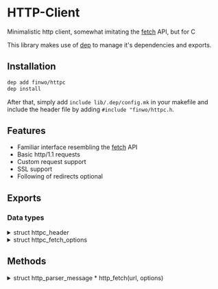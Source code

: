 HTTP-Client
===========

Minimalistic http client, somewhat imitating the [fetch][fetch] API, but for
C

This library makes use of [dep](https://github.com/finwo/dep) to manage it's
dependencies and exports.

Installation
------------

```sh
dep add finwo/httpc
dep install
```

After that, simply add `include lib/.dep/config.mk` in your makefile and include
the header file by adding `#include "finwo/httpc.h`.

Features
--------

- Familiar interface resembling the [fetch][fetch] API
- Basic http/1.1 requests
- Custom request support
- SSL support
- Following of redirects optional

Exports
-------

### Data types

<details>
  <summary>struct httpc_header</summary>

  Represents a header to be sent in the request

```C
struct httpc_header {
 const char *key;
 const char *value;
};
```

</details>
<details>
  <summary>struct httpc_fetch_options</summary>

  The options passed to the fetch method, declaring how you want the
  request to be made

```C
struct httpc_fetch_options {
 char                *method;
 struct buf          *body;
 struct httpc_header *headers;
 bool                 follow_redirects;
};
```

</details>

Methods
-------

<details>
  <summary>struct http_parser_message * http_fetch(url, options)</summary>

  Performs a synchronous http(s) request based on the given parameters

```C
struct http_parser_message * httpc_fetch(const char *url, const struct httpc_fetch_options *options);
```


Note: see the [http-parser][http-parser] project for how the
http_parser_message struct is defined
</details>

[fetch]: https://developer.mozilla.org/en-US/docs/Web/API/fetch
[http-parser]: https://github.com/finwo/http-parser.c
